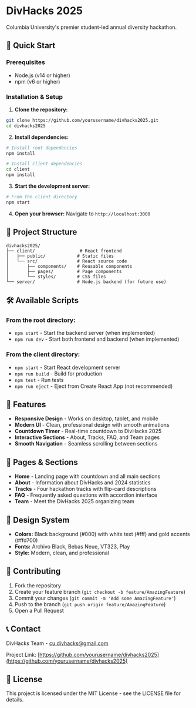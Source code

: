 # DivHacks 2025

Columbia University's premier student-led annual diversity hackathon.

## 🚀 Quick Start

### Prerequisites
- Node.js (v14 or higher)
- npm (v6 or higher)

### Installation & Setup

1. **Clone the repository:**
```bash
git clone https://github.com/yourusername/divhacks2025.git
cd divhacks2025
```

2. **Install dependencies:**
```bash
# Install root dependencies
npm install

# Install client dependencies
cd client
npm install
```

3. **Start the development server:**
```bash
# From the client directory
npm start
```

4. **Open your browser:**
Navigate to `http://localhost:3000`

## 📁 Project Structure

```
divhacks2025/
├── client/                 # React frontend
│   ├── public/            # Static files
│   └── src/               # React source code
│       ├── components/    # Reusable components
│       ├── pages/         # Page components
│       └── styles/        # CSS files
└── server/                # Node.js backend (for future use)
```

## 🛠️ Available Scripts

### From the root directory:
- `npm start` - Start the backend server (when implemented)
- `npm run dev` - Start both frontend and backend (when implemented)

### From the client directory:
- `npm start` - Start React development server
- `npm run build` - Build for production
- `npm test` - Run tests
- `npm run eject` - Eject from Create React App (not recommended)

## 🎯 Features

- **Responsive Design** - Works on desktop, tablet, and mobile
- **Modern UI** - Clean, professional design with smooth animations
- **Countdown Timer** - Real-time countdown to DivHacks 2025
- **Interactive Sections** - About, Tracks, FAQ, and Team pages
- **Smooth Navigation** - Seamless scrolling between sections

## 📱 Pages & Sections

- **Home** - Landing page with countdown and all main sections
- **About** - Information about DivHacks and 2024 statistics
- **Tracks** - Four hackathon tracks with flip-card descriptions
- **FAQ** - Frequently asked questions with accordion interface
- **Team** - Meet the DivHacks 2025 organizing team

## 🎨 Design System

- **Colors:** Black background (#000) with white text (#fff) and gold accents (#ffd700)
- **Fonts:** Archivo Black, Bebas Neue, VT323, Play
- **Style:** Modern, clean, and professional



## 🤝 Contributing

1. Fork the repository
2. Create your feature branch (`git checkout -b feature/AmazingFeature`)
3. Commit your changes (`git commit -m 'Add some AmazingFeature'`)
4. Push to the branch (`git push origin feature/AmazingFeature`)
5. Open a Pull Request

## 📞 Contact

DivHacks Team - cu.divhacks@gmail.com

Project Link: [https://github.com/yourusername/divhacks2025](https://github.com/yourusername/divhacks2025)

## 📄 License

This project is licensed under the MIT License - see the LICENSE file for details.